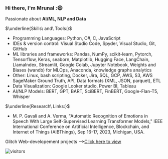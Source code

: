 ### Hi there, I'm Mrunal :😄
Passionate about **AI/ML, NLP and Data** 

$\underline{Skills\ and\ Tools:}$ 

- Programming Languages: Python, C#, C, JavaScript
- IDEs & version control: Visual Studio Code, Spyder, Visual Studio, Git, GitHub
- ML libraries and frameworks: Pandas, NumPy, scikit-learn, Pytorch, Tensorflow, Keras, seaborn, Matplotlib, Hugging Face, LangChain, LlamaIndex, Streamlit, Google Colab, Jupyter Notebook, Weights and Biases (wandb) for MLOps, Anaconda, knowledge graphs analytics
- Other: Linux, bash scripting, Docker, Jira, SQL, GCP, AWS, S3, AWS SageMaker Ground Truth, API, Data formats (XML, JSON, parquet), ETL
- Data Visualization: Google Looker studio, Power BI, Tableau
- AI/NLP Models: BERT, GPT, BART, SciBERT, FinBERT, Google-Flan-T5, Whisper

$\underline{Research\ Links:}$ 

- M. P. Gavali and A. Verma, "Automatic Recognition of Emotions in Speech With Large Self-Supervised Learning Transformer Models," IEEE International Conference on Artificial Intelligence, Blockchain, and Internet of Things (AIBThings), Sep 16-17, 2023, Michigan, USA.


<!--

Big Data on Contract Interpretation: https://papers.ssrn.com/sol3/papers.cfm?abstract_id=4465559


## <img height="40" src="https://raw.githubusercontent.com/innng/innng/master/assets/kyubey.gif"/> Welcome to my github profile

<div align="center">
<img src="https://github.com/raghavk16/raghavk16/blob/master/octo.gif" alt="GitHub Logo" width="150" height="150" />
</div> 
-->

<!--
**Mrunal-G/Mrunal-G** is a ✨ _special_ ✨ repository because its `README.md` (this file) appears on your GitHub profile.

Here are some ideas to get you started:

- 🔭 I’m currently working on ...
- 🌱 I’m currently learning ...
- 👯 I’m looking to collaborate on ...
- 🤔 I’m looking for help with ...
- 💬 Ask me about ...
- 📫 How to reach me: ...
- 😄 Pronouns: ...
- ⚡ Fun fact: ...




github-readme-stats-tau-dusky.vercel.app




![Mrunal's github stats](https://github-readme-stats-tau-dusky.vercel.app/api?username=Mrunal-G&show_icons=true&hide_border=true)
<br /> 
-->


Glitch Web-developement projects  -->[Click here to view](https://glitch.com/@mrunalgavali.927)

![visitors](https://visitor-badge.laobi.icu/badge?page_id=Mrunal-G.Mrunal-G)  
